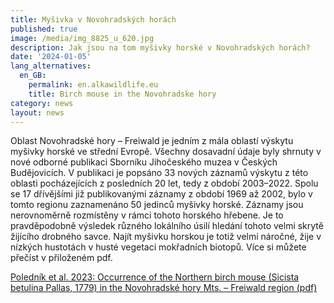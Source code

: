```yaml
---
title: Myšivka v Novohradských horách
published: true
image: /media/img_8825_u_620.jpg
description: Jak jsou na tom myšivky horské v Novohradských horách?
date: '2024-01-05'
lang_alternatives:
  en_GB:
    permalink: en.alkawildlife.eu
    title: Birch mouse in the Novohradske hory
category: news
layout: news
---
```

Oblast Novohradské hory – Freiwald je jedním z mála oblastí výskytu myšivky horské ve střední Evropě. Všechny dosavadní údaje byly shrnuty v nové odborné publikaci Sborníku Jihočeského muzea v Českých Budějovicích. V publikaci je popsáno 33 nových záznamů výskytu z této oblasti pocházejících z posledních 20 let, tedy z období 2003–2022. Spolu se 17 dřívějšími již publikovanými záznamy z období 1969 až 2002, bylo v tomto regionu zaznamenáno 50 jedinců myšivky horské. Záznamy jsou nerovnoměrně rozmístěny v rámci tohoto horského hřebene. Je to pravděpodobně výsledek různého lokálního úsilí hledání tohoto velmi skrytě žijícího drobného savce. Najít myšivku horskou je totiž velmi náročné, žije v nízkých hustotách v husté vegetaci mokřadních biotopů.  Více si můžete přečíst v přiloženém pdf.

[Poledník et al. 2023: Occurrence of the Northern birch mouse (Sicista betulina Pallas, 1779) in the Novohradské hory Mts. – Freiwald region (pdf)](</media/Polednik_2023_birch mouse.pdf>)
